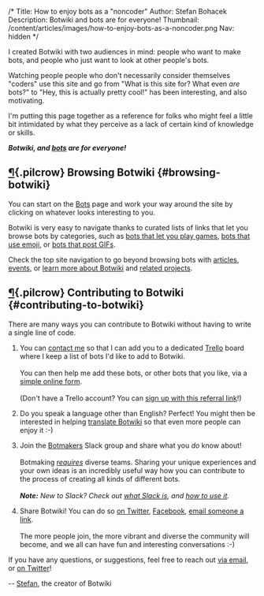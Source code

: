 /*
Title: How to enjoy bots as a "noncoder"
Author: Stefan Bohacek
Description: Botwiki and bots are for everyone!
Thumbnail: /content/articles/images/how-to-enjoy-bots-as-a-noncoder.png
Nav: hidden
*/


I created Botwiki with two audiences in mind: people who want to make bots, and people who just want to look at other people's bots.

Watching people people who don't necessarily consider themselves "coders" use this site and go from "What is this site for? What even *are* bots?" to "Hey, this is actually pretty cool!" has been interesting, and also motivating.

I'm putting this page together as a reference for folks who might feel a little bit intimidated by what they perceive as a lack of certain kind of knowledge or skills.

***Botwiki, and [bots](/bots/) are for everyone!***


## [¶](#browsing-botwiki){.pilcrow} Browsing Botwiki {#browsing-botwiki}

You can start on the [Bots](/bots/) page and work your way around the site by clicking on whatever looks interesting to you.

Botwiki is very easy to navigate thanks to curated lists of links that let you browse bots by categories, such as [bots that let you play games](/tag/bot+game), [bots that use emoji](/tag/bot+emoji), or [bots that post GIFs](/tag/bot+gif).

Check the top site navigation to go beyond browsing bots with [articles](/articles/), [events](/events/), or [learn more about Botwiki](/about/) and [related projects](/projects/).

## [¶](#contributing-to-botwiki){.pilcrow} Contributing to Botwiki {#contributing-to-botwiki}


There are many ways you can contribute to Botwiki without having to write a single line of code.

1. You can [contact me](mailto:stefan@botwiki.org) so that I can add you to a dedicated [Trello](https://trello.com/) board where I keep a list of bots I'd like to add to Botwiki.<br/><br/>You can then help me add these bots, or other bots that you like, via a [simple online form](https://botwiki.org/submit-your-bot).<br/><br/>(Don't have a Trello account? You can [sign up with this referral link](https://trello.com/stefanbohacek/recommend)!)

2. Do you speak a language other than English? Perfect! You might then be interested in helping [translate Botwiki](https://github.com/botwiki/botwiki.org/blob/master/TRANSLATING-CONTENT.md) so that even more people can enjoy it :-)

3. Join the [Botmakers](http://botmakers.org) Slack group and share what you *do* know about!<br/><br/>Botmaking [*requires*](https://fourtonfish.com/blog/2016-03-18-you-are-the-bot/) diverse teams. Sharing your unique experiences and your own ideas is an incredibly useful way how you can contribute to the process of creating all kinds of different bots.<br/><br/>***Note:** New to Slack? Check out [what Slack is](https://slack.com/is), and [how to use it](https://get.slack.help/hc/en-us/categories/200111606-Using-Slack).*

4. Share Botwiki! You can do so [on Twitter](https://twitter.com/intent/tweet?source=https%3A%2F%2Fbotwiki.org%2F&text=Resources%20for%20creating%20useful%2C%20interesting%2C%20artistic%20and%20friendly%20online%20bots.:%20https%3A%2F%2Fbotwiki.org%2F&via=botwikidotorg),  [Facebook](https://www.facebook.com/sharer/sharer.php?u=https%3A%2F%2Fbotwiki.org%2F&t=Resources%20for%20creating%20useful%2C%20interesting%2C%20artistic%20and%20friendly%20online%20bots.),  [email someone a link](mailto:?subject=Resources%20for%20creating%20useful%2C%20interesting%2C%20artistic%20and%20friendly%20online%20bots.&body=Botwiki.org%20is%20an%20open-source%20collection%20of%20tutorials%2C%20articles%2C%20datasets%20and%20other%20resources%20for%20creating%20useful%2C%20interesting%2C%20artistic%20and%20friendly%20online%20bots%20--%20smart%20software%20agents%20that%20do%20fun%20or%20useful%20stuff%20--%20for%20Twitter%2C%20Slack%2C%20IRC%20and%20other%20online%20networks.:%20https%3A%2F%2Fbotwiki.org%2F).<br/><br/>The more people join, the more vibrant and diverse the community will become, and we all can have fun and interesting conversations :-)

 
If you have any questions, or suggestions, feel free to reach out [via email](mailto:stefan@botwiki.org), or [on Twitter](https://twitter.com/fourtonfish)!
  
-- [Stefan](/about/team#stefan), the creator of Botwiki

